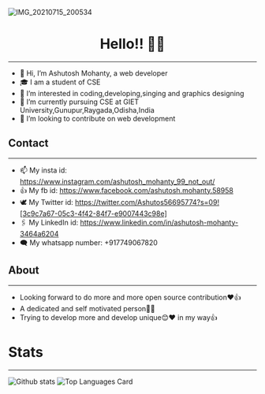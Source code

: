 ![IMG_20210715_200534](https://user-images.githubusercontent.com/75971776/125806547-f2e8299b-9165-4ac9-82ca-d2ffb28dfa72.jpg)
# <center>Hello!! 👋👋<center>
-----------------------
- 👋 Hi, I’m Ashutosh Mohanty, a web developer
- 🎓 I am a student of CSE
- 👀 I’m interested in coding,developing,singing and graphics designing
- 🌱 I’m currently pursuing CSE at GIET University,Gunupur,Raygada,Odisha,India
- 💞️ I’m looking to contribute on web development
## Contact
------------------------
- 📫 My insta id: https://www.instagram.com/ashutosh_mohanty_99_not_out/
- 👍 My fb id: https://www.facebook.com/ashutosh.mohanty.58958
- 🕊️ My Twitter id: https://twitter.com/Ashutos56695774?s=09![3c9c7a67-05c3-4f42-84f7-e9007443c98e]
- 🖇️ My LinkedIn id: https://www.linkedin.com/in/ashutosh-mohanty-3464a6204
- 🗨️ My whatsapp number: +917749067820
## About
-------------------------
- Looking forward to do more and more open source contribution❤️👍
- A dedicated and self motivated person💖💖
- Trying to develop more and develop unique😊❤️ in my way👍

# Stats
-----------------------------



![Github stats](https://github-readme-stats.vercel.app/api?username=Ashutosh102&theme=outrun&show_icons=true&count_private=true)
![Top Languages Card](https://github-readme-stats.vercel.app/api/top-langs/?username=Ashutosh102&theme=radical)


<!---
Ashutosh102/Ashutosh102 is a ✨ special ✨ repository because its `README.md` (this file) appears on your GitHub profile.
You can click the Preview link to take a look at your changes.
--->

